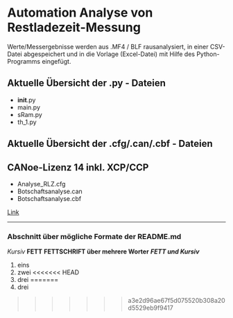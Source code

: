 # Automation Analyse von Restladezeit-Messung

Werte/Messergebnisse werden aus .MF4 / BLF rausanalysiert, in einer CSV-Datei abgespeichert und in die Vorlage (Excel-Datei) mit Hilfe des Python-Programms eingefügt.

## Aktuelle Übersicht der .py - Dateien

- __init__.py
- main.py
- sRam.py
- th_1.py

## Aktuelle Übersicht der .cfg/.can/.cbf - Dateien
## CANoe-Lizenz 14 inkl. XCP/CCP
- Analyse_RLZ.cfg
- Botschaftsanalyse.can
- Botschaftsanalyse.cbf


[Link](https://www.akka-technologies.com/?lang=de)






-----------------------------------------------
### Abschnitt über mögliche Formate der README.md

*Kursiv*  **FETT**  __FETTSCHRIFT  über mehrere Worter__  ***FETT  und  Kursiv***

1. eins
2. zwei
<<<<<<< HEAD
3. drei
=======
3. drei
>>>>>>> a3e2d96ae67f5d075520b308a20d5529eb9f9417
